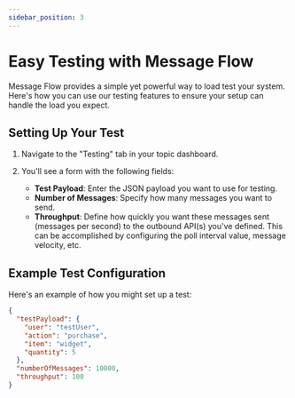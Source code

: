```yaml
---
sidebar_position: 3
---
```


# Easy Testing with Message Flow

Message Flow provides a simple yet powerful way to load test your system. Here's how you can use our testing features to ensure your setup can handle the load you expect.

## Setting Up Your Test

1. Navigate to the "Testing" tab in your topic dashboard.
2. You'll see a form with the following fields:

    - **Test Payload**: Enter the JSON payload you want to use for testing.
    - **Number of Messages**: Specify how many messages you want to send.
    - **Throughput**: Define how quickly you want these messages sent (messages per second) to the outbound API(s) you've defined. This can be accomplished by configuring the poll interval value, message velocity, etc.

[//]: # (![Test Setup]&#40;../static/img/test-setup.png&#41;)

## Example Test Configuration

Here's an example of how you might set up a test:

```json
{
  "testPayload": {
    "user": "testUser",
    "action": "purchase",
    "item": "widget",
    "quantity": 5
  },
  "numberOfMessages": 10000,
  "throughput": 100
}